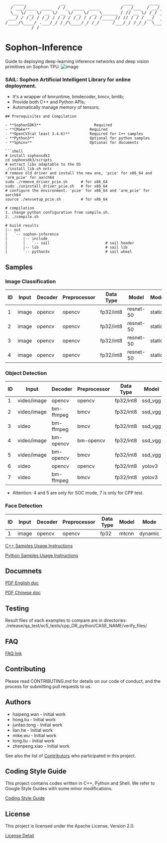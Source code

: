 <pre>
   _____             __                      ____      ____
  / ___/____  ____  / /_  ____  ____        /  _/___  / __/__  ________  ____  ________
  \__ \/ __ \/ __ \/ __ \/ __ \/ __ \______ / // __ \/ /_/ _ \/ ___/ _ \/ __ \/ ___/ _ \
 ___/ / /_/ / /_/ / / / / /_/ / / / /_____// // / / / __/  __/ /  /  __/ / / / /__/  __/
/____/\____/ .___/_/ /_/\____/_/ /_/     /___/_/ /_/_/  \___/_/   \___/_/ /_/\___/\___/
          /_/
</pre>

# Sophon-Inference

Guide to deploying deep-learning inference networks and deep vision primitives on Sophon TPU.
![image](docs/images/sophon_inference.png)

### SAIL: Sophon Artificial Intelligent Library for online deployment.
* It's a wrapper of bmruntime, bmdecoder, bmcv, bmlib;
* Provide both C++ and Python APIs;
* Automatically manage memory of tensors;

```
## Prerequisites and Compilation

- **SophonSDK3**                        Required
- **CMake**                           Required
- **OpenCV3(at least 3.4.6)**         Required for C++ samples
- **Python3**                         Optional for python samples
- **Sphinx**                          Optional for documents

```shell
# install sophonsdk3
cd sophonsdk3/scripts
# extract libs adaptable to the OS
./install_lib.sh nntc
# remove old driver and install the new one, 'pcie' for x86_64 and 'arm_pcie' for aarch64
sudo ./remove_driver_pcie.sh      # for x86_64
sudo ./uninstall_driver_pcie.sh   # for x86_64
# configure the environment. 'pcie' for x86_64 and 'arm_pcie' for aarch64
source ./envsetup_pcie.sh         # for x86_64

# compilation
1. change python configuration from compile.sh.
2. ./compile.sh

# build results
|-- out
|   `-- sophon-inference
|       |-- include 
|       |   `-- sail                         # sail header
|       |-- lib                              # sail lib
|       `-- python3x                         # sail wheel     

```

## Samples

### Image Classification

ID|Input|Decoder|Preprocessor|Data Type|Model|Mode|Model Number|TPU Number|Multi-Thread
-|-|-|-|-|-|-|-|-|-
1|image|opencv|opencv|fp32/int8|resnet-50|static|1|1|N
2|image|opencv|opencv|fp32/int8|resnet-50|static|1|1|Y
3|image|opencv|opencv|fp32/int8|resnet-50|static|1|2|Y
4|image|opencv|opencv|fp32/int8|resnet-50|static|2|1|Y

### Object Detection

ID|Input|Decoder|Preprocessor|Data Type|Model|Mode|Batch Size|Multi-Thread
-|-|-|-|-|-|-|-|-
1|video/image|opencv|opencv|fp32/int8|ssd_vgg|static|1|N
2|video/image|bm-ffmpeg|bmcv|fp32/int8|ssd_vgg|static|1|N
3|video|bm-ffmpeg|bmcv|fp32/int8|ssd_vgg|static|4|N
4|video/image|bm-opencv|bm-opencv|fp32/int8|ssd_vgg|static|1|N
5|video/image|bm-opencv|bmcv|fp32/int8|ssd_vgg|static|1|N
6|video|opencv|opencv|fp32/int8|yolov3|static|1|Y
7|video|bm-ffmpeg|bmcv|fp32/int8|yolov3|static|1|Y

* Attention: 4 and 5 are only for SOC mode, 7 is only for CPP test.

### Face Detection

ID|Input|Decoder|Preprocessor|Data Type|Model|Mode
-|-|-|-|-|-|-
1|image|opencv|opencv|fp32|mtcnn|dynamic

[C++ Samples Usage Instructions](samples/cpp/README.md)

[Python Samples Usage Instructions](samples/python/README.md)

## Documnets

[PDF English doc](docs/Sophon_Inference_en.pdf)

[PDF Chinese doc](docs/Sophon_Inference_zh.pdf)

## Testing

Result files of each examples to compare are in directories: ./release/qa_test/sc5_tests/cpp_OR_python/CASE_NAME/verify_files/

## FAQ
[FAQ link](docs/FAQ.md)

## Contributing

Please read CONTRIBUTING.md for details on our code of conduct, and the process for submitting pull requests to us.

## Authors

* haipeng.wan   - Initial work
* hong.liu      - Initial work
* juntao.tong   - Initial work
* lian.he       - Initial work
* mike.wu       - Initial work
* tong.liu      - Initial work
* zhenpeng.xiao - Initial work

See also the list of [Contributors](CODEOWNERS) who participated in this project.

## Coding Style Guide

This project contains codes written in C++, Python and Shell. We refer to Google Style Guides with some minor modifications.

[Coding Style Guide](docs/CODING_STYLE_GUIDE.md)

## License

This project is licensed under the Apache License, Version 2.0.

[License Detail](LICENSE)
